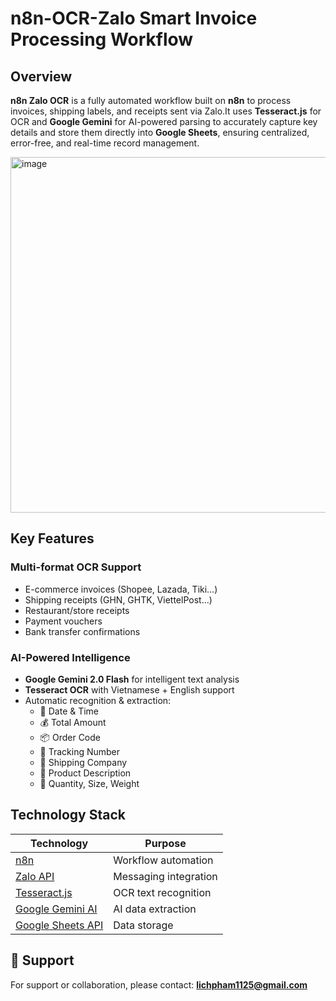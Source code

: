 # n8n-OCR-Zalo Smart Invoice Processing Workflow

## Overview
**n8n Zalo OCR** is a fully automated workflow built on **n8n** to process invoices, shipping labels, and receipts sent via Zalo.It uses **Tesseract.js** for OCR and **Google Gemini** for AI-powered parsing to accurately capture key details and store them directly into **Google Sheets**, ensuring centralized, error-free, and real-time record management.

<img width="1191" height="569" alt="image" src="https://github.com/user-attachments/assets/4e64fd46-819c-4dce-842c-c422977e51b9" />

## Key Features

### Multi-format OCR Support
- E-commerce invoices (Shopee, Lazada, Tiki…)
- Shipping receipts (GHN, GHTK, ViettelPost…)
- Restaurant/store receipts
- Payment vouchers
- Bank transfer confirmations

### AI-Powered Intelligence
- **Google Gemini 2.0 Flash** for intelligent text analysis
- **Tesseract OCR** with Vietnamese + English support
- Automatic recognition & extraction:
  - 📅 Date & Time  
  - 💰 Total Amount  
  - 📦 Order Code  
  - 🚚 Tracking Number  
  - 🏢 Shipping Company  
  - 📝 Product Description  
  - 🔢 Quantity, Size, Weight  

## Technology Stack
| Technology | Purpose |
|------------|---------|
| [n8n](https://n8n.io/) | Workflow automation |
| [Zalo API](https://github.com/anhtai1907/n8n-nodes-zalo) | Messaging integration |
| [Tesseract.js](https://tesseract.projectnaptha.com/) | OCR text recognition |
| [Google Gemini AI](https://ai.google/) | AI data extraction |
| [Google Sheets API](https://developers.google.com/sheets/api) | Data storage |

## 📧 Support
For support or collaboration, please contact: **lichpham1125@gmail.com**

